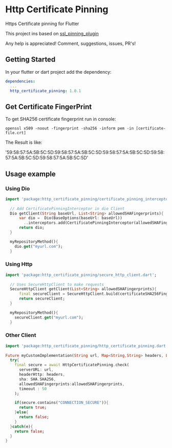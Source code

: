 # Http Certificate Pinning

Https Certificate pinning for Flutter

This project ins based on [ssl_pinning_plugin](https://github.com/macif-dev/ssl_pinning_plugin) 

Any help is appreciated! Comment, suggestions, issues, PR's!

## Getting Started

In your flutter or dart project add the dependency:

```yml
dependencies:
  ...
  http_certificate_pinning: 1.0.1
```

## Get Certificate FingerPrint

To get SHA256 certificate fingerprint run in console:

```
openssl x509 -noout -fingerprint -sha256 -inform pem -in [certificate-file.crt]
```

The Result is like:

'59:58:57:5A:5B:5C:5D:59:58:57:5A:5B:5C:5D:59:58:57:5A:5B:5C:5D:59:58:57:5A:5B:5C:5D:59:58:57:5A:5B:5C:5D'


## Usage example

### Using Dio

```dart
import 'package:http_certificate_pinning/certificate_pinning_interceptor.dart';
  
  // Add CertificatePinningInterceptor in dio Client
  Dio getClient(String baseUrl, List<String> allowedSHAFingerprints){
      var dio =  Dio(BaseOptions(baseUrl: baseUrl))
        ..interceptors.add(CertificatePinningInterceptor(allowedSHAFingerprints));
      return dio;
  }

  myRepositoryMethod(){ 
    dio.get("myurl.com");
  }    
```

### Using Http

```dart
import 'package:http_certificate_pinning/secure_http_client.dart';
  
  // Uses SecureHttpClient to make requests
  SecureHttpClient getClient(List<String> allowedSHAFingerprints){
      final secureClient = SecureHttpClient.build(certificateSHA256Fingerprints);
      return secureClient;
  }

  myRepositoryMethod(){ 
    secureClient.get("myurl.com");
  }    

```

### Other Client

```dart
import 'package:http_certificate_pinning/http_certificate_pinning.dart';
  
Future myCustomImplementation(String url, Map<String,String> headers, List<String> allowedSHAFingerprints) async {
  try{
    final secure = await HttpCertificatePinning.check(
      serverURL: url,
      headerHttp: headers,
      sha: SHA.SHA256,
      allowedSHAFingerprints:allowedSHAFingerprints,
      timeout : 50
    );

    if(secure.contains("CONNECTION_SECURE")){
      return true;
    }else{
      return false;
    }
  }catch(e){
    return false;
  }
}

```
